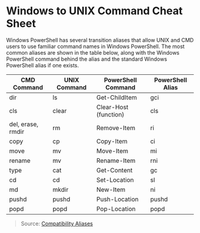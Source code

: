 # Windows to UNIX Command Cheat Sheet

Windows PowerShell has several transition aliases that allow UNIX and CMD users
to use familiar command names in Windows PowerShell. The most common aliases are
shown in the table below, along with the Windows PowerShell command behind the
alias and the standard Windows PowerShell alias if one exists.

|    CMD Command    | UNIX Command |   PowerShell Command  | PowerShell Alias |
|-------------------|--------------|-----------------------|------------------|
| dir               | ls           | Get-ChildItem         | gci              |
| cls               | clear        | Clear-Host (function) | cls              |
| del, erase, rmdir | rm           | Remove-Item           | ri               |
| copy              | cp           | Copy-Item             | ci               |
| move              | mv           | Move-Item             | mi               |
| rename            | mv           | Rename-Item           | rni              |
| type              | cat          | Get-Content           | gc               |
| cd                | cd           | Set-Location          | sl               |
| md                | mkdir        | New-Item              | ni               |
| pushd             | pushd        | Push-Location         | pushd            |
| popd              | popd         | Pop-Location          | popd             |

> Source: [Compatibility Aliases](https://msdn.microsoft.com/en-us/powershell/scripting/getting-started/cookbooks/appendix-1---compatibility-aliases)

